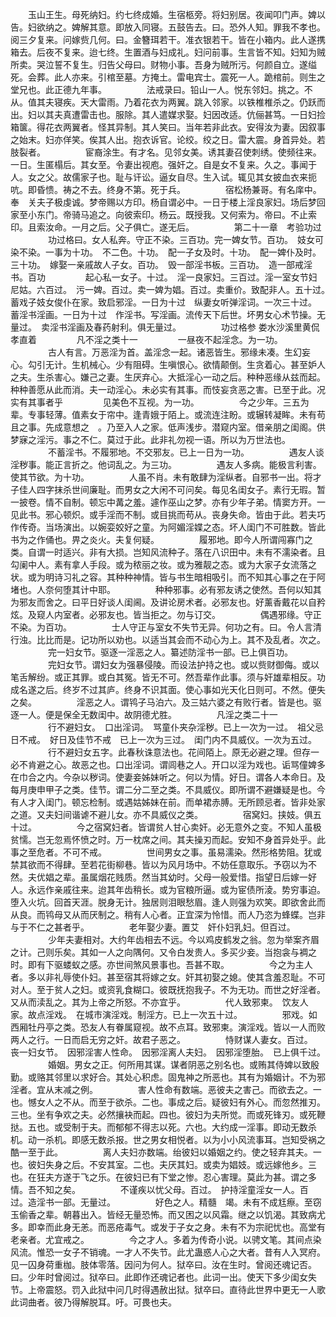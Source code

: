 <!-- { "loadSidebar": true } -->
　　玉山王生。母死纳妇。约七终成婚。生宿柩旁。将妇别居。夜闻叩门声。婢以告。妇欲纳之。婢解其意。即放入同寝。五鼓告去。曰。恐外人知。罪我不孝也。阅三夕复来。问嫁赀几何。曰。金簪珥若干。准衣银若干。皆在小箱内。此人遂携箱去。后夜不复来。迨七终。生置酒与妇成礼。妇问前事。生言皆不知。妇知为贼所卖。哭泣誓不复生。归告父母曰。财物小事。吾身为贼所污。何颜自立。遂缢死。会葬。此人亦来。引棺至墓。方掩土。雷电宾士。震死一人。跪棺前。则生之堂兄也。此正德九年事。 
　　
　　法戒录曰。铅山一人。悦东邻妇。挑之。不从。值其夫寝疾。天大雷雨。乃着花衣为两翼。跳入邻家。以铁椎椎杀之。仍跃而出。妇以其夫真遭雷击也。服除。其人遣媒求娶。妇因改适。伉俪甚笃。一日妇捡箱箧。得花衣两翼者。怪其异制。其人笑曰。当年若非此衣。安得汝为妻。因叙事之始末。妇亦佯笑。俟其人出。抱衣诉官。论绞。绞之日。雷大震。身首异处。若肢裂者。 
　　
　　宦裔涂生。有才名。见邻女美。诱其妻召使刺绣。使频往来。一日。生匿榻后。其女至。令妻出视庖。强奸之。自是女不复来。久之。事闻于人。女之父。故儒家子也。耻与讦讼。逼女自尽。生入试。辄见其女披血衣来扼吭。即昏愦。祷之不去。终身不第。死于兵。 
　　
　　宿松杨兼哥。有名庠中。奉　关夫子极虔诚。梦帝赐以方印。杨自谓必中。一日于楼上淫良家妇。场后梦回家至小东门。帝骑马追之。向彼索印。杨云。既授我。又何索为。帝曰。不止索印。且索汝命。一月之后。父子俱亡。遂无后。 
　　
　　第二十一章　考验功过 
　　
　　功过格曰。女人私奔。守正不染。三百功。完一婢女节。百功。　妓女可染不染。一事为十功。　不二色。十功。　配一子女及时。十功。　配一婢仆及时。三十功。　嫁娶一亲戚故人子女。百功。　毁一部淫书板。三百功。　造一部戒淫书。百功 
　　
　　起心私一女子。十过。　淫一良家妇。三百过。淫一室女节妇尼姑。六百过。　污一婢。百过。卖一婢为娼。百过。卖重价。致配非人。五十过。　蓄戏子妓女俊仆在家。致启邪淫。一日为十过　纵妻女听弹淫词。一次三十过。　蓄淫书淫画。一日为十过　作淫书。写淫画。流传天下后世。坏男女心术节操。无量过。　卖淫书淫画及春药射利。俱无量过。 
　　
　　功过格参 娄水沙溪里黄侃孝直着 
　　
　　凡不淫之类十一 
　　
　　一昼夜不起淫念。为一功。 
　　
　　古人有言。万恶淫为首。盖淫念一起。诸恶皆生。邪缘未凑。生幻妄心。勾引无计。生机械心。少有阻碍。生嗔恨心。欲情颠倒。生贪着心。甚至妒人之夫。生杀害心。嫌己之妻。生厌弃心。大抵淫心一动之后。种种恶缘从兹而起。种种善愿从此而消。夫一动淫心。未必实有其事。而忮妄贪恶之害。已至于此。况实有其事者乎 
　　
　　见美色不互视。为一功。 
　　
　　今之少年。三五为辈。专事轻薄。值素女于帘中。逢青娥于陌上。或流连注盼。或辗转凝眸。未有苟且之事。先成意想之　。乃至入人之家。低声浅步。潜窥内室。借亲朋之闺阁。供梦寐之淫污。事之不仁。莫过于此。此非礼勿视一语。所以为万世法也。 
　　
　　不蓄淫书。不履邪地。不交邪友。已上一日为一功。 
　　
　　遇友人谈淫秽事。能正言折之。他词乱之。为三功。 
　　
　　遇友人多病。能极言利害。使其节欲。为十功。 
　　
　　人虽不肖。未有敢肆为淫纵者。自邪书一出。将才子佳人四字抹杀世间廉耻。而男女之大闲不可问矣。每见名闺女子。素行无瑕。暂一披卷。情不自制。顿忘中冓之羞。遽作巫山之梦。亦有少年子弟。情窦方开。一见此书。邪心顿炽。或手淫而不制。或目挑而苟从。丧身失命。皆由于此。若夫巧作传奇。当场演出。以婉娈姣好之童。为阿媚淫媟之态。坏人闺门不可胜数。皆此书为之作俑也。畀之炎火。夫复何疑。 
　　
　　履邪地。即今人所谓闯寡门之类。自谓一时适兴。非有大损。岂知风流种子。落在八识田中。未有不濡染者。且勾阑中人。素有拿人手段。或为秾丽之妆。或为雅靓之态。或为大家子女流落之状。或为明诗习礼之容。其种种神情。皆与书生暗相吸引。而不知其心事之在于阿堵也。人奈何堕其计中耶。 
　　
　　种种邪事。必有邪友诱之使然。吾何以知其为邪友而舍之。曰平日好谈人闺阃。及讲论房术者。必邪友也。好薰香戴花以自矜炫。及窥人内室者。必邪友也。皆当拒之。勿与订交。 
　　
　　偶遇邪缘。守正不染。为百功。 
　　
　　士人守正与室女不失节无异。何功之有。曰。令人言清行浊。比比而是。记功所以劝也。以适当其会而不动心为上。其不及乱者。次之。 
　　
　　完一妇女节。驱逐一淫恶之人。纂述防淫书一部。已上俱百功。 
　　
　　完妇女节。谓妇女为强暴侵陵。而设法护持之也。或以赀财御侮。或以笔舌解纷。或正其罪。或白其冤。皆无不可。然吾辈作此事。须与奸雄辈相反。功成名遂之后。终岁不过其庐。终身不识其面。使心事如光天化日则可。不然。便失之矣。 
　　
　　淫恶之人。谓鸨子马泊六。及三姑六婆之有败行者。皆是也。驱逐一人。便是保全无数闺中。故阴德尤胜。 
　　
　　凡淫之类二十一 
　　
　　行不避妇女。　口出淫词。　骂童仆夹杂淫秽。已上一次为一过。　祖父忌日不戒。　好日及佳节不戒　已上一次为三过。　闺门内不具威仪。一次为五过。 
　　
　　行不避妇女五字。此春秋诛意法也。花间陌上。原无必避之理。但存一必不肯避之心。故恶之也。口出淫词。谓闾巷之人。开口以淫为戏也。诟骂僮婢多在巾合之内。今杂以秽词。使妻妾姊妹听之。何以为情。好日。谓各人本命日。及每月庚申甲子之类。佳节。谓二分二至之类。不具威仪。即所谓不避嫌疑是也。今有人才入闺门。顿忘检制。或遇姑姊妹在前。而单裙赤膊。无所顾忌者。皆非处家之道。又夫妇间谐谑不避儿女。亦不具威仪之类。 
　　
　　宿窝妇。挟妓。俱五十过。 
　　
　　今之宿窝妇者。皆谓贫人甘心卖奸。必无意外之变。不知人虽极贫懦。岂无忽焉怀愤之时。万一枕席之间。其夫操刃而起。安知不身首异处乎。此事之至危者。不可不戒。 
　　
　　世间男女之事。虽易濡染。然形格势阻。犹或禁其欲而不得肆。至若花街柳巷。皆以为风月场中。不妨任意取乐。予窃以为不然。夫优娼之辈。虽属烟花贱质。然当其幼时。父母一般爱惜。指望日后嫁一好人。永远作亲戚往来。迨其年齿稍长。或为官粮所逼。或为宦债所淩。势穷事迫。堕入火坑。回首天涯。脱身无计。独居则泪眼愁眉。逢人则强为欢笑。即欲舍此而从良。而鸨母又从而厌制之。稍有人心者。正宜深为怜惜。而人乃恣为蜂蝶。岂非与于不仁之甚者乎。 
　　
　　老年娶少妻。置艾　奸仆妇乳妇。但百过。 
　　
　　少年夫妻相对。大约年齿相去不远。今以鸡皮鹤发之翁。忽为举案齐眉之计。己则乐矣。其如一人之向隅何。又令白发贵人。多买少妾。当抱衾与裯之时。即有下驱蝼蚁之感。亦世间煞风景事也。吾甚不取。 
　　
　　今之为主人者。多以非礼辱使仆妇。甚至宿其将嫁之女。奸其初娶之媳。使其含羞忍耻。不可对人。至于贫人之妇。或资乳食糊口。彼既抚抱我子。不为无功。而世之好淫者。又从而渎乱之。其为上帝之所怒。不亦宜乎。 
　　
　　代人致邪柬。　饮友人家。故点淫戏。　在城市演淫戏。制淫方。已上一次五十过。 
　　
　　邪戏。如西厢牡丹亭之类。恐友人有眷属窥视。故不点耳。致邪柬。演淫戏。皆以一人而败两人之行。一日而启无穷之奸。故君子恶之。 
　　
　　恃财谋人妻女。百过。　丧一妇女节。　因邪淫害人性命。　因邪淫离人夫妇。　因邪淫堕胎。　已上俱千过。 
　　
　　婚姻。男女之正。何所用其谋。谋者阴恶之别名也。或贿其侍婢以致殷勤。或赂其邻里以求好合。其处心积虑。固鬼神之所恶也。其有为婚姻计。不为邪淫者。宜从末减之例。 
　　
　　害人性命有数端。恶彼夫之害己。而欲去之。一也。憾女人之不从。而至于欲杀。二也。事成之后。疑彼妇有外心。而忽然推刃。三也。坐有争欢之夫。必然攘袂而起。四也。彼妇为夫所觉。而或死锋刃。或死鞭挞。五也。或受制于夫。而郁郁不得志以死。六也。大约成一淫事。即动无数杀机。动一杀机。即感无数杀报。世之男女相悦者。以为小小风流事耳。岂知受祸之酷一至于此。 
　　
　　离人夫妇亦数端。绐彼妇以婚姻之约。使之轻弃其夫。一也。彼妇失身之后。不安其室。二也。夫厌其妇。或卖为娼妓。或远嫁他乡。三也。在狂夫方遂于飞之乐。在彼妇已有下堂之惨。忍心害理。莫此为甚。谓之多情。吾不知之矣。 
　　
　　不谨疾以忧父母。百过。　护持淫童淫女一人。百过。造淫书一部。无量过。 
　　
　　好色之人。精髓　竭。未有不成尪瘵。至窃玉偷香之辈。朝暮出入。皆经无量恐怖。而又困之以风霜。继之以饥渴。其致病尤多。即幸而此身无恙。而恶疮毒气。或发于子女之身。未有不为宗祀忧也。高堂有老亲者。尤宜戒之。 
　　
　　今之才人。多着为传奇小说。以骋文笔。其间点染风流。惟恐一女子不销魂。一才人不失节。此尤蛊惑人心之大者。昔有人入冥府。见一囚身荷重枷。肢体零落。因问为何人。狱卒曰。汝在生时。曾阅还魂记否。曰。少年时曾阅过。狱卒曰。此即作还魂记者也。此词一出。使天下多少闺女失节。上帝震怒。罚入此狱中问几时得遇赦出狱。狱卒曰。直待此世界中更无一人歌此词曲者。彼乃得解脱耳。吁。可畏也夫。 
　　
　　
